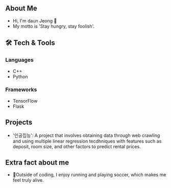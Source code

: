 ## About Me
* Hi, I'm daun Jeong :wave:
* My motto is 'Stay hungry, stay foolish'.

## 🛠️ Tech & Tools
### Languages
* C++
* Python 

### Frameworks 
* TensorFlow
* Flask

## Projects
* '인공집능': A project that involves obtaining data through web crawling and using multiple linear regression tecdhniques with features such as deposit, room size, and other factors to predict rental prices.

## Extra fact about me
* :runner:Outside of coding, I enjoy running and playing soccer, which makes me feel truly alive.  
